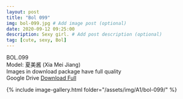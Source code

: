 ```yaml
---
layout: post
title: "Bol 099"
img: bol-099.jpg # Add image post (optional)
date: 2020-09-12 09:25:00
description: Sexy girl. # Add post description (optional)
tag: [cute, sexy, Bol]
---
```

BOL.099  
Model: 夏美酱 (Xia Mei Jiang)                                                   
Images in download package have full quality                    
Google Drive [Download Full](http://gestyy.com/eev7yz)

{% include image-gallery.html folder="/assets/img/A1/bol-099/" %}

